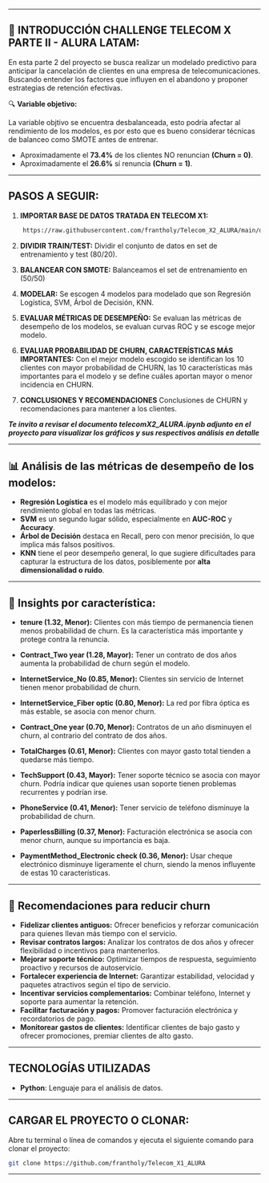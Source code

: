 -----------------------------------------------------------

## 📝 INTRODUCCIÓN CHALLENGE TELECOM X PARTE II - ALURA LATAM:

En esta parte 2 del proyecto se busca realizar un modelado predictivo para anticipar la cancelación de clientes en una empresa de telecomunicaciones. Buscando entender los factores que influyen en el abandono y proponer estrategias de retención efectivas.

🔍 **Variable objetivo:** 

La variable objtivo se encuentra desbalanceada, esto podría afectar al rendimiento de los modelos, es por esto que es bueno considerar técnicas de balanceo como SMOTE antes de entrenar.
* Aproximadamente el **73.4%** de los clientes NO renuncian **(Churn = 0)**.
* Aproximadamente el **26.6%** sí renuncia **(Churn = 1)**.
---------------------------------------------

## PASOS A SEGUIR:

1. **IMPORTAR BASE DE DATOS TRATADA EN TELECOM X1:**

```bash
    https://raw.githubusercontent.com/frantholy/Telecom_X2_ALURA/main/df_tratado.csv
```
  
2. **DIVIDIR TRAIN/TEST:** Dividir el conjunto de datos en set de entrenamiento y test (80/20).
  
3. **BALANCEAR CON SMOTE:** Balanceamos el set de entrenamiento en (50/50)

4. **MODELAR:** Se escogen 4 modelos para modelado que son Regresión Logística, SVM, Árbol de Decisión, KNN.
  
5. **EVALUAR MÉTRICAS DE DESEMPEÑO:** Se evaluan las métricas de desempeño de los modelos, se evaluan curvas ROC y se escoge mejor modelo.
   
6. **EVALUAR PROBABILIDAD DE CHURN, CARACTERÍSTICAS MÁS IMPORTANTES:** Con el mejor modelo escogido se identifican los 10 clientes con mayor probabilidad de CHURN, las 10 características más importantes para el modelo y se define cuáles aportan mayor o menor incidencia en CHURN.

7. **CONCLUSIONES Y RECOMENDACIONES** Conclusiones de CHURN y recomendaciones para mantener a los clientes.

***Te invito a revisar el documento telecomX2_ALURA.ipynb adjunto en el proyecto para visualizar los gráficos y sus respectivos análisis en detalle***

----------------------------------------

## 📊 Análisis de las métricas de desempeño de los modelos:

- **Regresión Logística** es el modelo más equilibrado y con mejor rendimiento global en todas las métricas.
- **SVM** es un segundo lugar sólido, especialmente en **AUC-ROC** y **Accuracy**.
- **Árbol de Decisión** destaca en Recall, pero con menor precisión, lo que implica más falsos positivos.
- **KNN** tiene el peor desempeño general, lo que sugiere dificultades para capturar la estructura de los datos, posiblemente por **alta dimensionalidad o ruido**.

----------------------------------------

## 🔹 Insights por característica:

- **tenure (1.32, Menor):** Clientes con más tiempo de permanencia tienen menos probabilidad de churn. Es la característica más importante y protege contra la renuncia.

- **Contract_Two year (1.28, Mayor):** Tener un contrato de dos años aumenta la probabilidad de churn según el modelo.

- **InternetService_No (0.85, Menor):** Clientes sin servicio de Internet tienen menor probabilidad de churn.

- **InternetService_Fiber optic (0.80, Menor):** La red por fibra óptica es más estable, se asocia con menor churn. 

- **Contract_One year (0.70, Menor):** Contratos de un año disminuyen el churn, al contrario del contrato de dos años.

- **TotalCharges (0.61, Menor):** Clientes con mayor gasto total tienden a quedarse más tiempo.

- **TechSupport (0.43, Mayor):** Tener soporte técnico se asocia con mayor churn. Podría indicar que quienes usan soporte tienen problemas recurrentes y podrían irse.

- **PhoneService (0.41, Menor):** Tener servicio de teléfono disminuye la probabilidad de churn.

- **PaperlessBilling (0.37, Menor):** Facturación electrónica se asocia con menor churn, aunque su importancia es baja.

- **PaymentMethod_Electronic check (0.36, Menor):** Usar cheque electrónico disminuye ligeramente el churn, siendo la menos influyente de estas 10
características.

---------------------------------------

## 🔹 Recomendaciones para reducir churn

- **Fidelizar clientes antiguos:** Ofrecer beneficios y reforzar comunicación para quienes llevan más tiempo con el servicio.  
- **Revisar contratos largos:** Analizar los contratos de dos años y ofrecer flexibilidad o incentivos para mantenerlos.  
- **Mejorar soporte técnico:** Optimizar tiempos de respuesta, seguimiento proactivo y recursos de autoservicio.  
- **Fortalecer experiencia de Internet:** Garantizar estabilidad, velocidad y paquetes atractivos según el tipo de servicio.  
- **Incentivar servicios complementarios:** Combinar teléfono, Internet y soporte para aumentar la retención.  
- **Facilitar facturación y pagos:** Promover facturación electrónica y recordatorios de pago.  
- **Monitorear gastos de clientes:** Identificar clientes de bajo gasto y ofrecer promociones, premiar clientes de alto gasto.

--------------------------

## TECNOLOGÍAS UTILIZADAS

- **Python**: Lenguaje para el análisis de datos.
  
------

## CARGAR EL PROYECTO O CLONAR:

   Abre tu terminal o línea de comandos y ejecuta el siguiente comando para clonar el proyecto:

   ```bash
   git clone https://github.com/frantholy/Telecom_X1_ALURA
```

------------------
